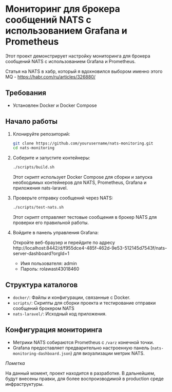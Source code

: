 # Мониторинг для брокера сообщений NATS с использованием Grafana и Prometheus

Этот проект демонстрирует настройку мониторинга для брокера сообщений NATS с использованием Grafana и Prometheus.

Статья на NATS в хабр, который я вдохновился выбором именно этого MQ - https://habr.com/ru/articles/326880/

## Требования

- Установлен Docker и Docker Compose

## Начало работы

1. Клонируйте репозиторий:

    ```bash
    git clone https://github.com/yourusername/nats-monitoring.git
    cd nats-monitoring
    ```

2. Соберите и запустите контейнеры:

    ```bash
    ./scripts/build.sh
    ```

    Этот скрипт использует Docker Compose для сборки и запуска необходимых контейнеров для NATS, Prometheus, Grafana и приложения nats-laravel.

3. Проверьте отправку сообщений через NATS:

    ```bash
    ./scripts/test-nats.sh
    ```

    Этот скрипт отправляет тестовые сообщения в брокер NATS для проверки его правильной работы.

4. Войдите в панель управления Grafana:

    Откройте веб-браузер и перейдите по адресу http://localhost:8442/d/f955dce4-485f-462d-9e53-512145d7543f/nats-server-dashboard?orgId=1

    - Имя пользователя: admin
    - Пароль: rolawast43018460

## Структура каталогов

- `docker/`: Файлы и конфигурации, связанные с Docker.
- `scripts/`: Скрипты для сборки проекта и тестирование отправки сообщений брокером NATS
- `nats-laravel/`: Исходный код приложения.

## Конфигурация мониторинга

- Метрики NATS собираются Prometheus с `/varz` конечной точки.
- Grafana предоставляет предварительно настроенную панель (`nats-monitoring-dashboard.json`) для визуализации метрик NATS.

*Пометка*

На данный момент, проект находится в разработке. В дальнейшем, будут внесены правки, для более воспроизводимой в production среде инфраструктуры.
